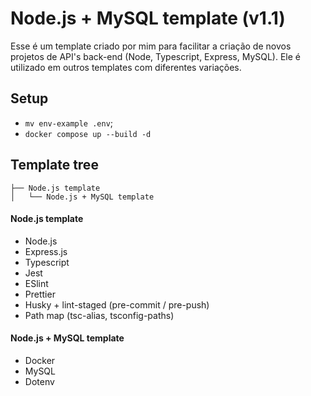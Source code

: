 # Node.js + MySQL template (v1.1)

Esse é um template criado por mim para facilitar a criação de novos projetos de API's back-end (Node, Typescript, Express, MySQL). Ele é utilizado em outros templates com diferentes variações.

## Setup

- `mv env-example .env`;
- `docker compose up --build -d`

## Template tree

```
├── Node.js template
│   └── Node.js + MySQL template
```

#### Node.js template

- Node.js
- Express.js
- Typescript
- Jest
- ESlint
- Prettier
- Husky + lint-staged (pre-commit / pre-push)
- Path map (tsc-alias, tsconfig-paths)

#### Node.js + MySQL template

- Docker
- MySQL
- Dotenv
